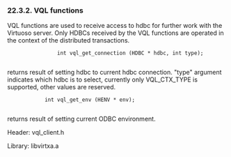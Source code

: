 <div id="xaservicesvql" class="section">

<div class="titlepage">

<div>

<div>

### 22.3.2. VQL functions

</div>

</div>

</div>

VQL functions are used to receive access to hdbc for further work with
the Virtuoso server. Only HDBCs received by the VQL functions are
operated in the context of the distributed transactions.

``` programlisting
                int vql_get_connection (HDBC * hdbc, int type);
            
```

returns result of setting hdbc to current hdbc connection. "type"
argument indicates which hdbc is to select, currently only VQL_CTX_TYPE
is supported, other values are reserved.

``` programlisting
            int vql_get_env (HENV * env);
            
```

returns result of setting current ODBC environment.

Header: vql_client.h

Library: libvirtxa.a

</div>
